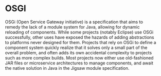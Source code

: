 # OSGI

OSGi (Open Service Gateway initiative) is a specification that aims to remedy the lack of a module system for Java, allowing for dynamic reloading of components. While some projects (notably Eclipse) use OSGi successfully, other uses have exposed the hazards of adding abstractions to platforms never designed for them. Projects that rely on OSGi to define a component system quickly realize that it solves only a small part of the overall problem, and often adds its own accidental complexity to projects such as more complex builds. Most projects now either use old-fashioned JAR files or microservice architectures to manage components, and await the native solution in Java in the Jigsaw module specification.
